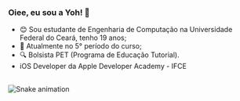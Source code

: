 ### Oiee, eu sou a Yoh! 👋

- 😊 Sou estudante de Engenharia de Computação na Universidade Federal do Ceará, tenho 19 anos;
- 📖 Atualmente no 5° período do curso;
- 🔍 Bolsista PET (Programa de Educação Tutorial).
- iOS Developer da Apple Developer Academy - IFCE
##

  ![Snake animation](https://github.com/yohannemoreira/yohannemoreira/blob/output/github-contribution-grid-snake.svg)
